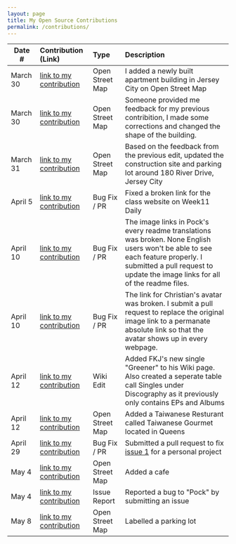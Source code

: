 ```yaml
---
layout: page
title: My Open Source Contributions
permalink: /contributions/
---
```


<!--
Type of the contribution should be "Wikipedia edit", "OpenStreet Map feature", "Documentation", "Course website", "Blog",
"Browser Add-on", etc.

The description should include a brief summary of what you did.

The link should bring us to a public page that shows your contribution. 

Replace the first row with your own contribution. 

-->





| Date #       | Contribution (Link)  | Type  | Description |
|---|:---|:---|:---|
| March 30   | [link to my contribution](https://www.openstreetmap.org/changeset/119127771)    | Open Street Map    |   I added a newly built apartment building in Jersey City on Open Street Map    |
| March 30    |  [link to my contribution](https://www.openstreetmap.org/changeset/119137062) |   Open Street Map  |   Someone provided me feedback for my previous contribition, I made some corrections and changed the shape of the building.   |
|  March 31   | [link to my contribution](https://www.openstreetmap.org/changeset/119182634)   |    Open Street Map   | Based on the feedback from the previous edit, updated the construction site and parking lot around 180 River Drive, Jersey City |
|  April 5   | [link to my contribution](https://github.com/joannakl/ossd/pull/25)   |  Bug Fix / PR   | Fixed a broken link for the class website on Week11 Daily |
|  April 10   | [link to my contribution](https://github.com/pock/pock/pull/570)   |  Bug Fix / PR   | The image links in Pock's every readme translations was broken. None English users won't be able to see each feature properly. I submitted a pull request to update the image links for all of the readme files.|
|  April 10   | [link to my contribution](https://github.com/ossd-sp22/HaveACookie-weekly/pull/1)   |  Bug Fix / PR  | The link for Christian's avatar was broken. I submit a pull request to replace the original image link to a permanate absolute link so that the avatar shows up in every webpage.|
|  April 12   | [link to my contribution](https://en.wikipedia.org/w/index.php?title=French_Kiwi_Juice&diff=prev&oldid=1082353056)   |  Wiki Edit  | Added FKJ's new single "Greener" to his Wiki page. Also created a seperate table call Singles under Discography as it previously only contains EPs and Albums |
|  April 12   | [link to my contribution](https://www.openstreetmap.org/changeset/119635587)   |  Open Street Map  | Added a Taiwanese Resturant called Taiwanese Gourmet located in Queens |
|  April 29   | [link to my contribution](https://github.com/ahr9n/cs50w-mail/pull/3)   |  Bug Fix / PR  | Submitted a pull request to fix [issue 1](https://github.com/ahr9n/cs50w-mail/issues/1) for a personal project |
|  May 4   | [link to my contribution](https://www.openstreetmap.org/changeset/120566116)   |   Open Street Map  | Added a cafe |
|  May 4   | [link to my contribution](https://github.com/pock/pock/issues/576)   |   Issue Report  | Reported a bug to "Pock" by submitting an issue |
|  May 8   | [link to my contribution](https://www.openstreetmap.org/changeset/120724327)   |   Open Street Map  | Labelled a parking lot |





